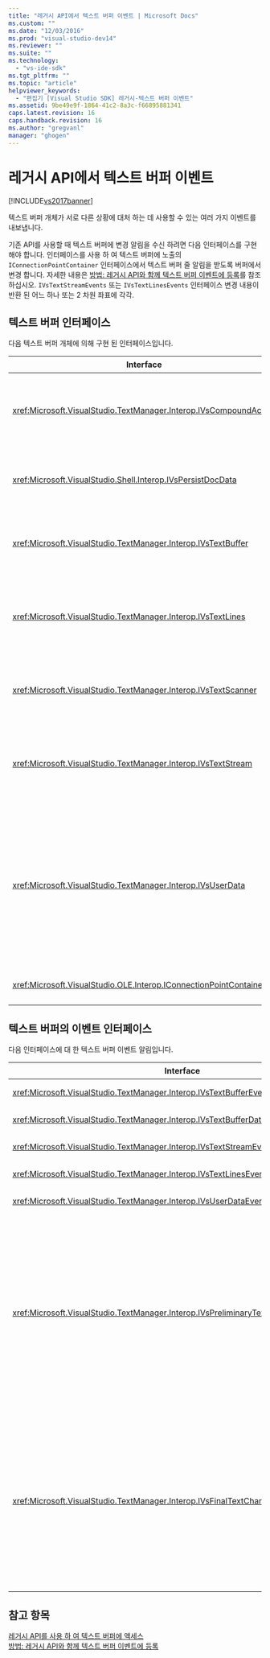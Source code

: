 ```yaml
---
title: "레거시 API에서 텍스트 버퍼 이벤트 | Microsoft Docs"
ms.custom: ""
ms.date: "12/03/2016"
ms.prod: "visual-studio-dev14"
ms.reviewer: ""
ms.suite: ""
ms.technology: 
  - "vs-ide-sdk"
ms.tgt_pltfrm: ""
ms.topic: "article"
helpviewer_keywords: 
  - "편집기 [Visual Studio SDK] 레거시-텍스트 버퍼 이벤트"
ms.assetid: 9be49e9f-1864-41c2-8a3c-f66895881341
caps.latest.revision: 16
caps.handback.revision: 16
ms.author: "gregvanl"
manager: "ghogen"
---
```

# 레거시 API에서 텍스트 버퍼 이벤트
[!INCLUDE[vs2017banner](../code-quality/includes/vs2017banner.md)]

텍스트 버퍼 개체가 서로 다른 상황에 대처 하는 데 사용할 수 있는 여러 가지 이벤트를 내보냅니다.  
  
 기존 API를 사용할 때 텍스트 버퍼에 변경 알림을 수신 하려면 다음 인터페이스를 구현 해야 합니다.  인터페이스를 사용 하 여 텍스트 버퍼에 노출의 `IConnectionPointContainer` 인터페이스에서 텍스트 버퍼 줄 알림을 받도록 버퍼에서 변경 합니다.  자세한 내용은 [방법: 레거시 API와 함께 텍스트 버퍼 이벤트에 등록](../extensibility/how-to-register-for-text-buffer-events-with-the-legacy-api.md)를 참조하십시오.  `IVsTextStreamEvents` 또는 `IVsTextLinesEvents` 인터페이스 변경 내용이 반환 된 어느 하나 또는 2 차원 좌표에 각각.  
  
## 텍스트 버퍼 인터페이스  
 다음 텍스트 버퍼 개체에 의해 구현 된 인터페이스입니다.  
  
|Interface|설명|  
|---------------|--------|  
|<xref:Microsoft.VisualStudio.TextManager.Interop.IVsCompoundAction>|복합 동작 \(즉, 단일 실행 취소\/다시 실행 단위로 그룹화 하는 동작\)을 만들을 수 있습니다.|  
|<xref:Microsoft.VisualStudio.Shell.Interop.IVsPersistDocData>|텍스트 버퍼에서 관리 되는 문서 데이터의 지 속성을 사용 합니다.|  
|<xref:Microsoft.VisualStudio.TextManager.Interop.IVsTextBuffer>|기본 서비스를 제공합니다. 많은 클라이언트에서 사용 합니다.|  
|<xref:Microsoft.VisualStudio.TextManager.Interop.IVsTextLines>|설명 읽기 \/ 쓰기 기능을 사용 하 여 2 차원 좌표입니다.  `IVsTextBuffer`에서 상속됩니다.|  
|<xref:Microsoft.VisualStudio.TextManager.Interop.IVsTextScanner>|신속 하 고 스트림 지향, 순차적 액세스 버퍼에 텍스트를 제공 합니다.|  
|<xref:Microsoft.VisualStudio.TextManager.Interop.IVsTextStream>|제공 1 차원 좌표를 사용 하 여 기능을 읽고 있습니다.  `IVsTextBuffer`에서 상속됩니다.|  
|<xref:Microsoft.VisualStudio.TextManager.Interop.IVsUserData>|일반 속성 컬렉션에 대 한 액세스를 제공합니다.  가장 중요 한 속성은 이름 또는 모니커 버퍼입니다.  사용자 임의 데이터 버퍼를이 인터페이스에서 GUID를 만들고 키로 사용 하 여 저장할 수 있습니다.|  
|<xref:Microsoft.VisualStudio.OLE.Interop.IConnectionPointContainer>|연결 지점에 대 한 이벤트를 지원합니다.|  
  
## 텍스트 버퍼의 이벤트 인터페이스  
 다음 인터페이스에 대 한 텍스트 버퍼 이벤트 알림입니다.  
  
|Interface|설명|  
|---------------|--------|  
|<xref:Microsoft.VisualStudio.TextManager.Interop.IVsTextBufferEvents>|새 언어 서비스는 텍스트 버퍼에 연결 된 클라이언트를 알립니다.|  
|<xref:Microsoft.VisualStudio.TextManager.Interop.IVsTextBufferDataEvents>|클라이언트를 텍스트 버퍼 초기화 될 때 텍스트 버퍼에서 데이터를 변경할 때 알립니다.|  
|<xref:Microsoft.VisualStudio.TextManager.Interop.IVsTextStreamEvents>|변경 내용을 기본 텍스트 버퍼 1 차원 좌표에서 클라이언트를 게 알립니다.|  
|<xref:Microsoft.VisualStudio.TextManager.Interop.IVsTextLinesEvents>|클라이언트를 변경 하려면 기본 텍스트 버퍼의 2 차원 좌표를 알립니다.|  
|<xref:Microsoft.VisualStudio.TextManager.Interop.IVsUserDataEvents>|사용자가 데이터 변경 내용을 클라이언트를 게 알립니다.|  
|<xref:Microsoft.VisualStudio.TextManager.Interop.IVsPreliminaryTextChangeCommitEvents>|이벤트를 트리거하기 위해 마지막 커밋 제스처의 클라이언트에 게 알립니다 하 고 변경할 텍스트 범위를 제공 합니다.  `IVsPreliminaryTextChangeCommitEvents` 인터페이스 Undo 또는 Redo 명령에 응답을 발생 하지 않습니다 것입니다.  실행 취소 관리자가 버퍼에 대해서만 발생 합니다.  `IVsPreliminaryTextChangeCommitEvents`예쁜 목록과 같은 다른 이벤트를 하기 전에 변경 내용을 커밋하기 전에 다른 이벤트 텍스트를 변경 하지 않는 있는지 확인 하기 위해 발생 합니다.  하면 VSPackage 하나 모니터링 해야는 `IVsPreliminaryTextChangeCommitEvents` 인터페이스 또는 `IVsFinalTextChangeCommitEvents` 인터페이스, 하지만 둘 다.|  
|<xref:Microsoft.VisualStudio.TextManager.Interop.IVsFinalTextChangeCommitEvents>|이벤트를 트리거하기 위해 마지막 커밋 제스처의 클라이언트에 게 알립니다 하 고 변경할 텍스트 범위를 제공 합니다.  `IVsFinalTextChangeCommitEvents` 인터페이스 Undo 또는 Redo 명령에 응답을 발생 하지 않습니다 것입니다.  실행 취소 관리자가 버퍼에 대해서만 발생 합니다.  `IVsFinalTextChangeCommitEvents`언어 서비스 또는 편집 완전 한 컨트롤에 있는 다른 개체에만 사용할 수 있습니다.  하면 VSPackage 하나 모니터링 해야는 `IVsPreliminaryTextChangeCommitEvents` 인터페이스 또는 `IVsFinalTextChangeCommitEvents` 인터페이스, 하지만 둘 다.|  
  
## 참고 항목  
 [레거시 API를 사용 하 여 텍스트 버퍼에 액세스](../extensibility/accessing-the-text-buffer-by-using-the-legacy-api.md)   
 [방법: 레거시 API와 함께 텍스트 버퍼 이벤트에 등록](../extensibility/how-to-register-for-text-buffer-events-with-the-legacy-api.md)